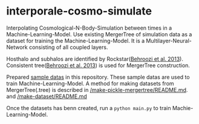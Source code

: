 # interporale-cosmo-simulate
Interpolating Cosmological-N-Body-Simulation between times in a Machine-Learning-Model. Use existing MergerTree of simulation data as a dataset for training the Machine-Learning-Model. It is a Multilayer-Neural-Network consisting of all coupled layers.<br>

Hosthalo and subhalos are identified by Rockstar([Behroozi et al. 2013](https://ui.adsabs.harvard.edu/abs/2013ApJ...762..109B/abstract)). Consistent tree([Behroozi et al. 2013](http://adsabs.harvard.edu/abs/2013ApJ...763...18B)) is used for MergerTree construction.<br>

Prepared [sample datas](/make-pickle-mergertree/sample-params) in this repository.
These sample datas are used to train Machine-Learning-Model.
A method for making datasets from MergerTree(.tree) is described in [/make-pickle-mergertree/README.md](/make-pickle-mergertree/README.md). and [/make-dataset/README.md](/make-dataset/README.md) <br>

Once the datasets has benn created, run a `python main.py` to train Machie-Learning-Model.